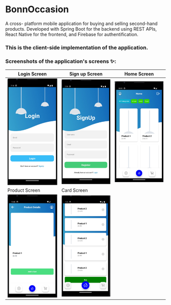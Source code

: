 # BonnOccasion
A cross- platform mobile application for buying and selling second-hand products. Developed with Spring Boot for the backend using REST APIs, React Native for the frontend, and Firebase for authentification.
### This is the client-side implementation of the application.
### Screenshots of the application's screens ✨:
| Login Screen | Sign up Screen | Home Screen |
|----------|----------|----------|
| ![Screen 1](assets/images/1.jpg) | ![Screen 2](assets/images/2.jpg) | ![Screen 3](assets/images/4.jpg) |
| Product Screen | Card Screen |          |
| ![Screen 4](assets/images/5.jpg) | ![Screen 5](assets/images/6.jpg) |          |


